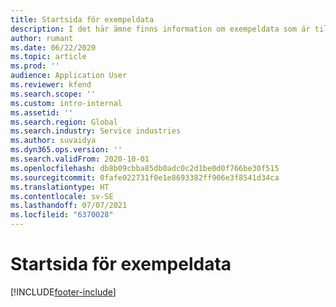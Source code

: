 ```yaml
---
title: Startsida för exempeldata
description: I det här ämne finns information om exempeldata som är tillgänglig för Dynamics 365 projektåtgärder.
author: rumant
ms.date: 06/22/2020
ms.topic: article
ms.prod: ''
audience: Application User
ms.reviewer: kfend
ms.search.scope: ''
ms.custom: intro-internal
ms.assetid: ''
ms.search.region: Global
ms.search.industry: Service industries
ms.author: suvaidya
ms.dyn365.ops.version: ''
ms.search.validFrom: 2020-10-01
ms.openlocfilehash: db8b09cbba85db0adc0c2d1be0d0f766be30f515
ms.sourcegitcommit: 0fafe022731f0e1e8693382ff906e3f8541d34ca
ms.translationtype: HT
ms.contentlocale: sv-SE
ms.lasthandoff: 07/07/2021
ms.locfileid: "6370028"
---
```

# <a name="sample-data-home-page"></a>Startsida för exempeldata


[!INCLUDE[footer-include](../includes/footer-banner.md)]